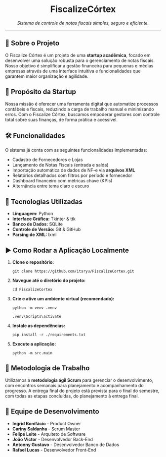 <h1 align="center">
  <br>
  FiscalizeCórtex
</h1>

<p align="center">
  <em>Sistema de controle de notas fiscais simples, seguro e eficiente.</em>
</p>

---

<h2>
  <a id="sobre-o-projeto"></a>
  📌 Sobre o Projeto
</h2>
<p>
  O Fiscalize Córtex é um projeto de uma <strong>startup acadêmica</strong>, focado em desenvolver uma solução robusta para o gerenciamento de notas fiscais. Nosso objetivo é simplificar a gestão financeira para pequenas e médias empresas através de uma interface intuitiva e funcionalidades que garantem maior organização e agilidade.
</p>

<h2>
  <a id="proposito-da-startup"></a>
  🎯 Propósito da Startup
</h2>
<p>
  Nossa missão é oferecer uma ferramenta digital que automatize processos contábeis e fiscais, reduzindo a carga de trabalho manual e minimizando erros. Com o Fiscalize Córtex, buscamos empoderar gestores com controle total sobre suas finanças, de forma prática e acessível.
</p>

<h2>
  <a id="funcionalidades"></a>
  🛠️ Funcionalidades
</h2>
<p>
  O sistema já conta com as seguintes funcionalidades implementadas:
</p>
<ul>
  <li>Cadastro de Fornecedores e Lojas</li>
  <li>Lançamento de Notas Fiscais (entrada e saída)</li>
  <li>Importação automática de dados de NF-e via <strong>arquivos XML</strong></li>
  <li>Relatórios detalhados com filtros por período e fornecedor</li>
  <li>Dashboard financeiro com métricas chave (KPIs)</li>
  <li>Alternância entre tema claro e escuro</li>
</ul>

<h2>
  <a id="tecnologias-utilizadas"></a>
  🚀 Tecnologias Utilizadas
</h2>
<ul>
  <li><strong>Linguagem:</strong> Python</li>
  <li><strong>Interface Gráfica:</strong> Tkinter & ttk</li>
  <li><strong>Banco de Dados:</strong> SQLite</li>
  <li><strong>Controle de Versão:</strong> Git & GitHub</li>
  <li><strong>Parsing de XML:</strong> lxml</li>
</ul>

<h2>
  <a id="como-rodar-localmente"></a>
  ▶️ Como Rodar a Aplicação Localmente
</h2>
<ol>
  <li><strong>Clone o repositório:</strong>
    <pre><code>git clone https://github.com/itsryu/FiscalizeCortex.git</code></pre>
  </li>
  <li><strong>Navegue até o diretório do projeto:</strong>
    <pre><code>cd FiscalizeCortex</code></pre>
  </li>
  <li><strong>Crie e ative um ambiente virtual (recomendado):</strong>
    <pre><code>python -m venv .venv</code></pre>
    <pre><code>.venv\Scripts\activate</code></pre>
  </li>
  <li><strong>Instale as dependências:</strong>
    <pre><code>pip install -r ./requirements.txt</code></pre>
  </li>
  <li><strong>Execute a aplicação:</strong>
    <pre><code>python -m src.main</code></pre>
  </li>
</ol>

<h2>
  <a id="metodologia"></a>
  📅 Metodologia de Trabalho
</h2>
<p>
  Utilizamos a <strong>metodologia ágil Scrum</strong> para gerenciar o desenvolvimento, com encontros semanais para planejamento e acompanhamento do progresso. A entrega final do projeto está prevista para o final do semestre, com todas as etapas concluídas, do planejamento à entrega final.
</p>

<h2>
  <a id="equipe"></a>
  👥 Equipe de Desenvolvimento
</h2>
<ul>
  <li><strong>Ingrid Bonifácio</strong> - Product Owner</li>
  <li><strong>Cariny Saldanha</strong> - Scrum Master</li>
  <li><strong>Felipe Leite</strong> - Arquiteto de Software</li>
  <li><strong>João Victor</strong> - Desenvolvedor Back-End</li>
  <li><strong>Antonny Gustavo</strong> - Desenvolvedor Banco de Dados</li>
  <li><strong>Rafael Lucas</strong> - Desenvolvedor Front-End</li>
</ul>